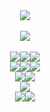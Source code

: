 

<div align="center">
  <img src="https://github-readme-stats.vercel.app/api/top-langs/?username=iankimdev&layout=compact"><br><br>
  <img src="https://github-readme-stats.vercel.app/api?username=iankimdev&show_icons=true">
  <br><br>
  <img src="https://img.shields.io/badge/Python-3776AB?style=flat-square&logo=Python&logoColor=white"/><img src="https://img.shields.io/badge/Django-3776AB?style=flat-square&logo=Django&logoColor=white"/><img src="https://img.shields.io/badge/Javascript-F7DF1E?style=flat-square&logo=Javascript&logoColor=white"/>
  <br>
  <img src="https://img.shields.io/badge/C++-00599C?style=flat-square&logo=C++&logoColor=white"/><img src="https://img.shields.io/badge/Node.js-339933?style=flat-square&logo=Node.js&logoColor=white"/><img src="https://img.shields.io/badge/springboot-339933?style=flat-square&logo=springboot&logoColor=white"/> 
  <br>
  <img src="https://img.shields.io/badge/Git-F05032?style=flat-square&logo=Git&logoColor=white"/><img src="https://img.shields.io/badge/Postman-FF6C37?style=flat-square&logo=Postman&logoColor=white"/>
  <br>
  <img src="https://img.shields.io/badge/Postgresql-4479A1?style=flat-square&logo=Postgresql&logoColor=white"/>
  <br>
  <img src="https://img.shields.io/badge/Nginx-4479A1?style=flat-square&logo=Nginx&logoColor=white"/><img src="https://img.shields.io/badge/Docker-4479A1?style=flat-square&logo=Docker&logoColor=white"/> 

</div>




